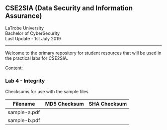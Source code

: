 ## CSE2SIA (Data Security and Information Assurance)
LaTrobe University  
Bachelor of CyberSecurity  
Last Update - 1st July 2019  

---
Welcome to the primary repository for student resources that will be used in the practical labs for CSE2SIA.

Content:

### Lab 4 - Integrity
Checksums for use with the sample files

|Filename|MD5 Checksum|SHA Checksum|
|---|---|---|
|sample-a.pdf| | |
|sample-b.pdf| | |

